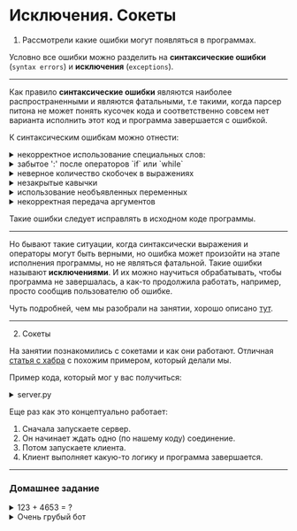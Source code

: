 # Исключения. Сокеты

1) Рассмотрели какие ошибки могут появляться в программах.

Условно все ошибки можно разделить на **синтаксические ошибки** (`syntax errors`) и **исключения** (`exceptions`).

---

Как правило **синтаксические ошибки** являются наиболее распространенными и являются фатальными, т.е такими, когда парсер питона не может понять кусочек кода и соответственно совсем нет варианта исполнить этот код и программа завершается с ошибкой.

К синтаксическим ошибкам можно отнести:
<details><summary>некорректное использование специальных слов:</summary>
К примеру, надо не забывать, что python регистрозависимый язык и случайное неправильное написание какого-то [ключевого слова](https://pythonworld.ru/osnovy/klyuchevye-slova-modul-keyword.html)  приведет к ошибке: интерпретатор просто посмотрит, что такого ключевого слова нет и воспримет как переменную, а вы такую переменную не объявляли, так еще и неправильно используете.

```python
>>> some_message = "Hello world!"
>>> i = 10
>>> While i > 0:
  File "<stdin>", line 1
    While i > 0:
          ^
SyntaxError: invalid syntax
```
</details>

<details><summary>забытое ':' после операторов `if` или `while`</summary>
```python
>>> my_list = [1, 6, 5, 4, 7, 8, 9, 10]
>>> 
>>> for number in list
  File "<stdin>", line 1
    for number in list
                     ^
SyntaxError: invalid syntax
```
</details>

<details><summary>неверное количество скобочек в выражениях</summary>
```python
1 def find_roots(a, b, c):
2     D =  b**2 - 4*a*c
3
4     if D < 0:
5         return "There are no real roots"
6     x1 = (-b + D**(0.5) / 2*a
7     x2 = (-b - D**(0.5)) / 2*a
8
9     return x1, x2
10
11 print("ax^2 + bx + c = 0")
12
13 a = int(input("Enter a: "))
14 b = int(input("Enter b: "))
15 c = int(input("Enter c: "))
16 
17 print(find_roots(a, b, c))

File "syntax_errors.py", line 7
    x2 = (-b - D**(0.5)) / 2*a
     ^
SyntaxError: invalid syntax
```
или
```python
>>> print "hello world!"
  File "<stdin>", line 1
    print "Hello world!"
                       ^
SyntaxError: Missing parentheses in call to 'print'
```
</details>

<details><summary>незакрытые кавычки</summary>
```python
1 some_message = "Hello" + "world
2
3 print(some_message)

 File "syntax_errors.py", line 1
    some_message = "Hello" + "world
                                  ^
SyntaxError: EOL while scanning string literal
```
</details>

<details><summary>неправильные отступы</summary>
Да, да, очень важны отступы!

```python
1 x = 1
2   y = 25
3
4 print(x * y)

  File "syntax_errors.py", line 2
    y = 25
    ^
IndentationError: unexpected indent
```
</details>

<details><summary>использование необъявленных переменных</summary>
```python
>>> number_1 = 123
>>> number_2 = 87
>>> 
>>> print(number_1 + numer_2)
Traceback (most recent call last):
  File "<stdin>", line 1, in <module>
NameError: name 'numer_2' is not defined
>>> 
```
</details>

<details><summary>некорректная передача аргументов</summary>

```python
>>> def add(a ,b):
...     return a + b
... 
>>> 
>>> 
>>> number_1 = 4
>>> number_2 = 3
>>> 
>>> summ = add(number_1, , number_2)
  File "<stdin>", line 1
    summ = add(number_1, , number_2)
                         ^
SyntaxError: invalid syntax
>>> 

```
</details>

Такие ошибки следует исправлять в исходном коде программы.

---
Но бывают такие ситуации, когда синтаксически выражения и операторы могут быть верными, но ошибка может произойти на этапе исполнения программы, но не являться фатальной. Такие ошибки называют **исключениями**. И их можно научиться обрабатывать, чтобы программа не завершалась, а как-то продолжила работать, например, просто сообщив пользователю об ошибке.

Чуть подробней, чем мы разобрали на занятии, хорошо описано [тут](http://pep8.ru/doc/tutorial-2.6/9.html).

---

2) Сокеты

На занятии познакомились с сокетами и как они работают. 
Отличная [статья с хабра](https://habrahabr.ru/post/149077/) с похожим примером, который делали мы.

Пример кода, который мог у вас получиться:
<details><summary>server.py</summary>
```python
import socket

sock = socket.socket()

HOST = '' # это означает localhost, что тоже самое - 127.0.0.0
PORT = 31337 # в целом можно использовать любой незанятый порт. А из какого диапазона можно выбрать?

try:
	sock.bind((HOST, PORT)) #привязываем адрес и порт
	
  # устанавливаем количество максимальных соединений с сервером и запускаем режим прослушивания
	sock.listen(1) 

	# теперь мы можем установить соединение
	# conn - сокет клиента
	# addr - адрес клиента
	conn, addr = sock.accept()

	print("Connected: ", addr)
  
  # надо помнить, что через сокет мы передаем байты и, чтобы конвертировать строку в байты, мы 
  # можем перед строкой поставить префикс b 
	conn.send(b"You are connected, send smth\n")
	while True:
    # в ответ нам так же приходят байты
		data = conn.recv(1024) 
    # если мы хотим работать как со строкой, то эти байты мы должны конвертировать в символы, 
    # допустим используя кодировку 'utf-8'
		message = data.decode('utf-8')
		print(message)
		if not data or 'quit' in message:
			break

		conn.send(b"Ok, i get it!\n")
	conn.close()
finally:
  # очень важно не забывать закрывать соединение!
	sock.close()
```
</details>

<details><summary>client.py</summary>
```python
import socket
import time

sock = socket.socket()
# адрес и порт СЕРВЕРА, куда мы хотим подключиться
HOST = 'localhost'
PORT = 31337

# подключаемся к серверу по ЕГО адресу и порту
sock.connect((HOST, PORT))

# можем также прислать что-нибудь
sock.send(b'Hi\n')

# помните возникала ошибка и клиент с сервером падали?
# так происходило, потому что код же выполняется быстро и сервер не успевал принять данные.
# а таким способом мы просим клиента подождать всего лишь 1 секунду и дальше принимать и отправлять данные.
time.sleep(1)

# также можем получить какие-то данные
data = sock.recv(1024)
print(data)

sock.send(b'quit\n')

# не забываем закрыть соединение!
sock.close()
```
</details>

Еще раз как это концептуально работает:

1. Сначала запускаете сервер. 
2. Он начинает ждать одно (по нашему коду) соединение. 
3. Потом запускаете клиента. 
4. Клиент выполняет какую-то логику и программа завершается.

---

### Домашнее задание
<details><summary>123 + 4653 = ?</summary>
Используя сокеты написать сервис, который загадывает пользователю арифметические примеры. В случае правильного ответа пользователем на 10 примеров, сервис говорит, что пользователь выиграл и завершает свою работу.

Задача: 
- пока что для простоты будем считать, что к нам будет подключаться только один пользователь.
- каждый пример сначала нумеруется, потом уже идет само арифметическое выражение.
- в ответ от пользователя сервис должен ожидать одно число - ответ на пример.
- если пользователь ответил верно, то даем следующий пример, если неверно, то закрываем подключение с ним и ждем нового пользователя.
- для проверки корректности работы серверной части, необходимо написать клиентскую, которая подключается к серверу и решает правильно 10 заданий и получив ответ, что все верно, завершает соединение.

Пример взаимодействия:
```
user$nc localhost 31337
> Hi! You need to solve 10 arithmetic problems:
1. 23 + 45
68
2. 682 + 47
729
3. 669 * 364
2435
> It's wrong!
user$
```
</details>

<details><summary>Очень грубый бот</summary>
На нашем сервере завёлся очень грубый бот, не мог бы ты немного поработать антиматом?

На каждую фразу бота ответь его же фразой, исправленной так, что
- каждое обычное ругательство заменяется по правилу
  - с корнем "blya": корень заменяется на '\*\*\*', e.g. treblyaq —> tre\*\*\*q
  - с началом на "f" и концом на "ck": слово заменяется на 'f\*\*\*'
- каждое очень обидное ругательство заменяется на r '\*\*\*', где r - род очень обидного ругательства, e.g. очень обидные ругательства 3го рода должны заменться на "*********"
- регистр и пунктуация должны быть сохранены!

Назовем ругательство очень обидным, если оно содержит сразу несколько признаков ругательства: 
- очень обидные ругательства 1 рода начинаются на "f", заканчиваются на "ck" и содержат произвольное количество корней "blya"
- очень обидные ругательства 2 рода содержат ровно 2 корня "blya"
...
- очень обидные ругательства n рода содержат ровно n корней "blya"

Бот живет по адресу `school.sibears.ru:4041`

</details>


